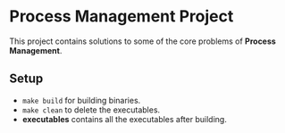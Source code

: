 # Process Management Project

This project contains solutions to some of the core problems of __Process Management__.

## Setup

* `make build` for building binaries.
* `make clean` to delete the executables.
* __executables__ contains all the executables after building.